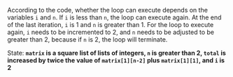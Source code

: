 According to the code, whether the loop can execute depends on the variables `i` and `n`. If `i` is less than `n`, the loop can execute again. At the end of the last iteration, `i` is 1 and `n` is greater than 1. For the loop to execute again, `i` needs to be incremented to 2, and `n` needs to be adjusted to be greater than 2, because if `n` is 2, the loop will terminate.

State: **`matrix` is a square list of lists of integers, `n` is greater than 2, `total` is increased by twice the value of `matrix[1][n-2]` plus `matrix[1][1]`, and `i` is 2**